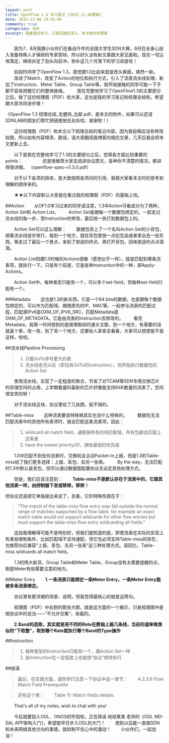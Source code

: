 ```yaml
---
layout: post
title: OpenFlow 1.3 学习笔记 (2015.11.08更新)
date: 2015-11-08 19:35:00
comments: true
categories: SDN
excerpt: 随着理论学习、工程实践的深入，本文章持续更新
---
```



　　因为7、8月我跟小伙伴们在备战今年的全国大学生SDN大赛，9月在全身心投入准备特殊人才保研的专家答辩，所以好久没有新文章跟大家见面啦。现在一切尘埃落定，继续卯足了劲头向前冲，弥补这几个月落下的学习进度哈！

　　前段时间学了OpenFlow 1.3，感觉跟1.0比起来就是改头换面，焕然一新。
　　改进了Match，改变了Action的地位和执行方式，引入了流表流水线处理，新加了Instruction、Meter Table、Group Table等，刚开始接触的同学可能一下子都不容易把握它们的整体脉络。
　　我在完整地学习了OpenFlow1.3的主要部分之后，做了这份梳理图（PDF）给大家，这也是我的学习笔记和梳理总结啦，希望跟大家共同进步哦！

（OpenFlow 1.3 梳理总结_毛健炜_北邮.pdf，是本文的附件，如果可以还请SDNLAB的朋友们帮忙把链接放在此处哈，谢谢啦！）

　　这份梳理图（PDF）和本文以下梳理总结的笔记内容，因为我投稿后没有修改权限，所以如有内容增添、勘误，请大家翻阅我博客的相应文章，几天后我会把本文更新上去。

　　以下是我在完整地学习了1.3的主要部分之后，觉得各方面比较重要的points：
　　
　　还是很推荐大家去阅读协议原文，各种你不清楚的情况，都讲得很详细。
（openflow-spec-v1.3.0.pdf）

　　对于以下各项的排序，是大致按照各项间的引用、我猜大家看本文时的思考和理解的顺序来的。

　　★★以下内容默认大家是在看过我的梳理图（PDF）的基础上哈。

##Action
　　从OF1.0学习过来的同学请注意，1.3中Action可看成分为了两种，Action Set和 Action List。
　　Action Set是跟每一个数据包绑定的，一起走过流水线的每一步，受Instruction的修改，最后统一执行到数据包上的。

　　Action Set可以这么理解：
　　数据包背上了一个名叫Action Set的小背包，顺着流水线徒步旅行，每到一个地方，就往背包里放一点纪念品或者拿出去一些东西，等走过了最后一个景点，来到了旅途的终点，再打开背包，回味旅途的点点滴滴。

　　Action List则跟1.0时候的Actions很像（感觉似乎一样），就是匹配到哪条流表项，就执行一下。只是有个前提，它是各种Instruction中的一种，即Apply-Actions。

　　Action Set中，每种类型只能有一个，可以多个set-field，但每种set-field只能有一个。

##Metadata
　　这也是1.3的新东西，它是一个64 bits的数据，也是跟每个数据包绑定的，可以作为匹配域，跟随原先的IP、MAC等，一起参与流表的匹配过程，匹配源IPv6是OXM_OF_IPV6_SRC，匹配Metadata是OXM_OF_METADATA。它是由流表的Instruction去修改的。
　　看完Metadata，我第一时间想到的是唐僧取经的通关文牒，到一个地方，有需要的话就盖个章，改一改，到了另一个地方，还要给人家拿去看看，大家可以想想是不是这样，哈哈。


##流水线Pipeline Processing
>1.	只能GoTo序号更大的表
>2.	流水线走完以后（即没有GoTo的Instruction），则开始执行数据包的Action Set

　　使用流水线，实现了一定程度的聚合，节省了对TCAM等SDN专用交换芯片的存储空间的占用，上学期看盛科最新的芯片好像能支持64K数量的流表了。空间很宝贵的呀！

　　对于流水线这块，协议里给了几张图，挺不错的。


##Table-miss
　　这种流表要说特殊嘛其实也没什么特殊的。
　　数据包无法匹配流表中的其他所有表项时，就会匹配这条流表项，因此：
> 1.	wildcard all match field，通配掉所有的待匹配域，所有包都会匹配上这条表
> 2.	have the lowest priority(0)，拥有最低的优先级

　　1.0中匹配不到任何流表时，交换机会主动Packet-in上报，但是1.3的Table-miss给了我们更多选择：上报、丢包、去另一张表。
　　By the way，无法匹配时1.3中默认是丢包，但可以通过数据面配置协议去设定其他处理方式。

　　但是，我们应该注意到：
　　**Table-miss不是默认存在于流表中的，它跟其他流表一样，由控制器下发或移除，移除！**

但协议还是把它单独提出来说了，且看，它的特殊性就在于：
>“The match of the table-miss flow entry may fall outside the normal range of matches supported by a flow table, for example an exact match table would not support wildcards for other flow entries but must support the table-miss flow entry wildcarding all fields.”

　　这段我理解得可能不是特别好，但我们能知道的是，即使流表在实际的实现上有某些限制条件，比如匹配域不支持通配，但它也必须支持Table-miss的存在，也推荐向后兼容“上报、丢包、去另一张表”这三种处理方式。请回忆，Table-miss wildcards all match field。


　　1.3的两大新货，Group Table和Meter Table，Group没有太需要提醒的点，倒是Meter有些需要注意的地方。

##Meter Entry
　　**1.一条流表只能绑定一条Meter Entry，一条Meter Entry能被多条流表绑定。**

　　协议里有更详细的场景、说明，但我觉得最核心的就是这两句。

　　梳理图（PDF）中右侧的那张大图，就是这方面的一个展示，只是梳理图中是按协议中的说法——“不允许交集”，来画的。

　　**2.Band的选取，其实就是用不同的Rate在数轴上画几条线，当前的速率做类似的“下取整”，取到哪个Rate就执行哪个Band的Type操作**


##Instruction
> 1.	每种类型的Instruction只能有一个，跟Action Set一样
> 2.	各Instruction在一定程度上也是按“协议”顺序执行

##结语
>最后，在实践方面，请同学们注意一下协议中这一章节：
>　　A.2.3.6 Flow Match Field Prerequisite

>还有这个表：
>　　Table 11: Match fields details.

　　That's all of my notes, wish to chat with you!

　　今后就要投入ODL、ONOS的怀抱啦，正在拜读 地球某某 老师的《ODL MD-SAL APP架构入门》，希望能早日步入ODL的大门！
　　想到以后能一直做SDN和未来网络其他方向的事情，就抑制不住心中的激动！
　　小伙伴们，一起加油！

